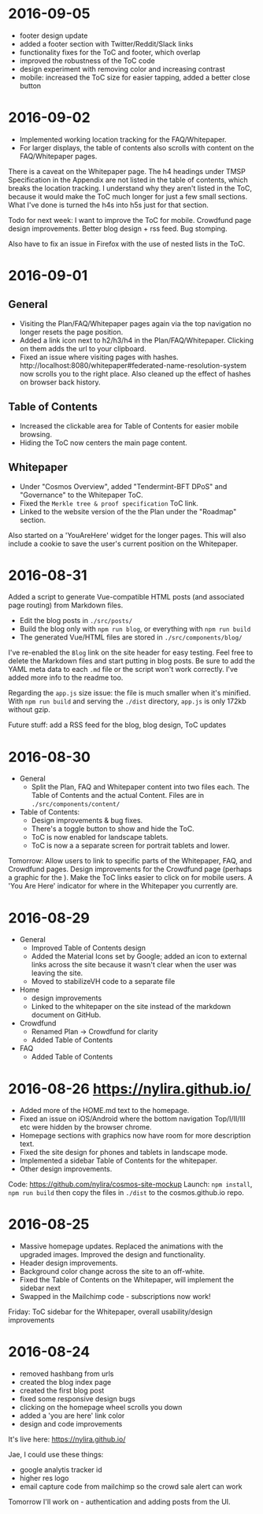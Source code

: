 # 2016-09-05
* footer design update
* added a footer section with Twitter/Reddit/Slack links
* functionality fixes for the ToC and footer, which overlap
* improved the robustness of the ToC code
* design experiment with removing color and increasing contrast
* mobile: increased the ToC size for easier tapping, added a better close button

# 2016-09-02
* Implemented working location tracking for the FAQ/Whitepaper.
* For larger displays, the table of contents also scrolls with content on the FAQ/Whitepaper pages.

There is a caveat on the Whitepaper page. The h4 headings under TMSP Specification in the Appendix are not listed in the table of contents, which breaks the location tracking. I understand why they aren't listed in the ToC, because it would make the ToC much longer for just a few small sections. What I've done is turned the h4s into h5s just for that section.

Todo for next week: I want to improve the ToC for mobile. Crowdfund page design improvements. Better blog design + rss feed. Bug stomping.

Also have to fix an issue in Firefox with the use of nested lists in the ToC.

# 2016-09-01
## General
* Visiting the Plan/FAQ/Whitepaper pages again via the top navigation no longer resets the page position.
* Added a link icon next to h2/h3/h4 in the Plan/FAQ/Whitepaper. Clicking on them adds the url to your clipboard.
* Fixed an issue where visiting pages with hashes. http://localhost:8080/whitepaper#federated-name-resolution-system now scrolls you to the right place. Also cleaned up the effect of hashes on browser back history.
## Table of Contents
* Increased the clickable area for Table of Contents for easier mobile browsing.
* Hiding the ToC now centers the main page content.
## Whitepaper
* Under "Cosmos Overview", added "Tendermint-BFT DPoS" and "Governance" to the Whitepaper ToC.
* Fixed the `Merkle tree & proof specification` ToC link.
* Linked to the website version of the the Plan under the "Roadmap" section.

Also started on a 'YouAreHere' widget for the longer pages. This will also include a cookie to save the user's current position on the Whitepaper.

# 2016-08-31
Added a script to generate Vue-compatible HTML posts (and associated page routing) from Markdown files.
* Edit the blog posts in `./src/posts/`
* Build the blog only with `npm run blog`, or everything with `npm run build`
* The generated Vue/HTML files are stored in `./src/components/blog/`

I've re-enabled the `Blog` link on the site header for easy testing. Feel free to delete the Markdown files and start putting in blog posts. Be sure to add the YAML meta data to each `.md` file or the script won't work correctly. I've added more info to the readme too.

Regarding the `app.js` size issue: the file is much smaller when it's minified. With `npm run build` and serving the `./dist` directory, `app.js` is only 172kb without gzip.

Future stuff: add a RSS feed for the blog, blog design, ToC updates

# 2016-08-30
* General
    * Split the Plan, FAQ and Whitepaper content into two files each. The Table of Contents and the actual Content. Files are in `./src/components/content/`
* Table of Contents:
    * Design improvements & bug fixes.
    * There's a toggle button to show and hide the ToC.
    * ToC is now enabled for landscape tablets.
    * ToC is now a a separate screen for portrait tablets and lower.

Tomorrow: Allow users to link to specific parts of the Whitepaper, FAQ, and Crowdfund pages. Design improvements for the Crowdfund page (perhaps a graphic for the ). Make the ToC links easier to click on for mobile users. A 'You Are Here' indicator for where in the Whitepaper you currently are.

# 2016-08-29
* General
    * Improved Table of Contents design
    * Added the Material Icons set by Google; added an icon to external links across the site because it wasn't clear when the user was leaving the site.
    * Moved to stabilizeVH code to a separate file
* Home
    * design improvements
    * Linked to the whitepaper on the site instead of the markdown document on GitHub.
* Crowdfund
    * Renamed Plan -> Crowdfund for clarity
    * Added Table of Contents
* FAQ
    * Added Table of Contents


# 2016-08-26 https://nylira.github.io/
* Added more of the HOME.md text to the homepage.
* Fixed an issue on iOS/Android where the bottom navigation Top/I/II/III etc were hidden by the browser chrome.
* Homepage sections with graphics now have room for more description text.
* Fixed the site design for phones and tablets in landscape mode.
* Implemented a sidebar Table of Contents for the whitepaper.
* Other design improvements.

Code: https://github.com/nylira/cosmos-site-mockup
Launch: `npm install`, `npm run build` then copy the files in `./dist` to the cosmos.github.io repo.

# 2016-08-25
* Massive homepage updates. Replaced the animations with the upgraded images. Improved the design and functionality.
* Header design improvements.
* Background color change across the site to an off-white.
* Fixed the Table of Contents on the Whitepaper, will implement the sidebar next
* Swapped in the Mailchimp code - subscriptions now work!

Friday: ToC sidebar for the Whitepaper, overall usability/design improvements

# 2016-08-24
* removed hashbang from urls
* created the blog index page
* created the first blog post
* fixed some responsive design bugs
* clicking on the homepage wheel scrolls you down
* added a 'you are here' link color
* design and code improvements

It's live here: https://nylira.github.io/

Jae, I could use these things:
* google analytis tracker id
* higher res logo
* email capture code from mailchimp so the crowd sale alert can work

Tomorrow I'll work on - authentication and adding posts from the UI.
